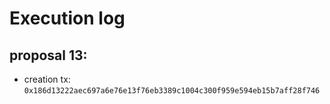 # Execution log

## proposal 13:
- creation tx: `0x186d13222aec697a6e76e13f76eb3389c1004c300f959e594eb15b7aff28f746`